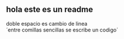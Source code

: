## hola este es un readme
doble espacio es cambio de linea  
´entre comillas sencillas se escribe un codigo´
